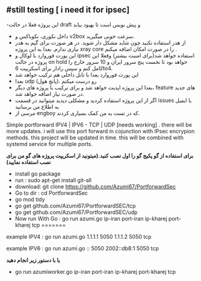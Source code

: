 #still testing [ i need it for ipsec]
-

-این پروژه فعلا در حالت draft و پیش‌ نویس است تا بهبود بیابد 
- داخل نکوری، نکوباکس و v2box سرعت خوبی میگیرید. 
- از هدر استفاده نکنید چون شاید مشکل دار شوید. در هر صورت برای گیم به هدر نیازی ندارم. بعدا به این پروژه xray core را در صورت امکان اضافه میکنم .
- این پورت فوروارد با لوکال و ipsec استفاده خواهد شد(برای امنیت بیشتر) و‌فعلا این پروژه در حالت on hold خواهد بود تا نخست پنج سرور ایران و 10 سرور خارج را کامل کنم و سپس رادار‌ برای اسکریپت 6to4.
- این پورت فوروارد بعدا با تانل داخلی هم ترکیب خواهد شد
- بعدا udp رو درست میکنم .(پانچ هول) 
- بعدا این پروژه اپدیت خواهد شد و برای ترکیب با پروژه های دیگر،‌ feature های جدید در صورت نیاز اضافه خواهد شد.
- اگر‌ از این پروژه استفاده کردید و مشکلی دیدید میتوانید در قسمت issues یا ایمیل به اطلاع من برسانید
- مرسی از engboy که در تست به من کمک بسیاری کردند.

Simple portforward IPV4 | IPV6 - TCP | UDP [needs working] . there will be more updates. i will use this port forward in cojunction with IPsec encrypion methods. this project will be updated in time. this will be combined with systemd service for multiple ports.

 **برای استفاده از گو پکیج گو را اول نصب کنید.(میتونید از اسکریپت پروژه های گو من برای نصب استفاده نمایید)**
- install go package
- run : sudo apt-get install git-all
- download: git clone https://github.com/Azumi67/PortforwardSec
- Go to dir : cd PortforwardSec
- go mod tidy
- go get github.com/Azumi67/PortforwardSEC/tcp
- go get github.com/Azumi67/PortforwardSEC/udp
- Now run With Go : go run azumi.go ip-iran port-iran ip-kharej port-kharej tcp
=======


example IPV4 : go run azumi.go 1.1.1.1 5050 1.1.1.2 5050 tcp

example IPV6 : go run azumi.go :: 5050 2002::db8:1 5050 tcp

**یا با دستور زیر انجام دهید**

- go run azumiworker.go ip-iran port-iran ip-kharej port-kharej tcp

